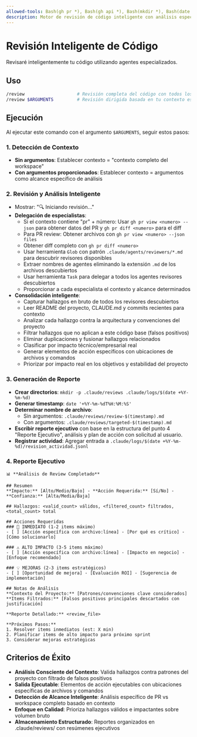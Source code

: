 ```yaml
---
allowed-tools: Bash(gh pr *), Bash(gh api *), Bash(mkdir *), Bash(date *), Bash(echo *), Bash(gh *), Bash(git *), Task, Edit, MultiEdit, Write
description: Motor de revisión de código inteligente con análisis especializado
---
```


# Revisión Inteligente de Código

Revisaré inteligentemente tu código utilizando agentes especializados.

## Uso

```bash
/review                    # Revisión completa del código con todos los revisores disponibles
/review $ARGUMENTS         # Revisión dirigida basada en tu contexto específico
```

## Ejecución

Al ejecutar este comando con el argumento `$ARGUMENTS`, seguir estos pasos:

### 1. Detección de Contexto

- **Sin argumentos**: Establecer contexto = "contexto completo del workspace"
- **Con argumentos proporcionados**: Establecer contexto = argumentos como alcance específico de análisis

### 2. Revisión y Análisis Inteligente

- Mostrar: "🔍 Iniciando revisión..."
- **Delegación de especialistas**:
  - Si el contexto contiene "pr" + número: Usar `gh pr view <numero> --json` para obtener datos del PR y `gh pr diff <numero>` para el diff
  - Para PR review: Obtener archivos con `gh pr view <numero> --json files`
  - Obtener diff completo con `gh pr diff <numero>`
  - Usar herramienta `Glob` con patrón `.claude/agents/reviewers/*.md` para descubrir revisores disponibles
  - Extraer nombres de agentes eliminando la extensión `.md` de los archivos descubiertos
  - Usar herramienta `Task` para delegar a todos los agentes revisores descubiertos
  - Proporcionar a cada especialista el contexto y alcance determinados
- **Consolidación inteligente**:
  - Capturar hallazgos en bruto de todos los revisores descubiertos
  - Leer README del proyecto, CLAUDE.md y commits recientes para contexto
  - Analizar cada hallazgo contra la arquitectura y convenciones del proyecto
  - Filtrar hallazgos que no aplican a este código base (falsos positivos)
  - Eliminar duplicaciones y fusionar hallazgos relacionados
  - Clasificar por impacto técnico/empresarial real
  - Generar elementos de acción específicos con ubicaciones de archivos y comandos
  - Priorizar por impacto real en los objetivos y estabilidad del proyecto

### 3. Generación de Reporte

- **Crear directorios**: `mkdir -p .claude/reviews .claude/logs/$(date +%Y-%m-%d)`
- **Generar timestamp**: `date '+%Y-%m-%dT%H:%M:%S'`
- **Determinar nombre de archivo**:
  - Sin argumentos: `.claude/reviews/review-$(timestamp).md`
  - Con argumentos: `.claude/reviews/targeted-$(timestamp).md`
- **Escribir reporte ejecutivo** con base en la estructura del punto 4 "Reporte Ejecutivo", análisis y plan de acción con solicitud al usuario.
- **Registrar actividad**: Agregar entrada a `.claude/logs/$(date +%Y-%m-%d)/revision_actividad.jsonl`

### 4. Reporte Ejecutivo

```
📊 **Análisis de Review Completado**

## Resumen
**Impacto:** [Alto/Medio/Bajo] - **Acción Requerida:** [Sí/No] - **Confianza:** [Alta/Media/Baja]

## Hallazgos: <valid_count> válidos, <filtered_count> filtrados, <total_count> total

## Acciones Requeridas
### 🚨 INMEDIATO (1-2 items máximo)
- [ ] [Acción específica con archivo:línea] - [Por qué es crítico] - [Cómo solucionarlo]

### ⚠️ ALTO IMPACTO (3-5 items máximo)
- [ ] [Acción específica con archivo:línea] - [Impacto en negocio] - [Enfoque recomendado]

### 💡 MEJORAS (2-3 items estratégicos)
- [ ] [Oportunidad de mejora] - [Evaluación ROI] - [Sugerencia de implementación]

## Notas de Análisis
**Contexto del Proyecto:** [Patrones/convenciones clave considerados]
**Items Filtrados:** [Falsos positivos principales descartados con justificación]

**Reporte Detallado:** <review_file>

**Próximos Pasos:**
1. Resolver items inmediatos (est: X min)
2. Planificar items de alto impacto para próximo sprint
3. Considerar mejoras estratégicas
```

## Criterios de Éxito

- **Análisis Consciente del Contexto**: Valida hallazgos contra patrones del proyecto con filtrado de falsos positivos
- **Salida Ejecutable**: Elementos de acción ejecutables con ubicaciones específicas de archivos y comandos
- **Detección de Alcance Inteligente**: Análisis específico de PR vs workspace completo basado en contexto
- **Enfoque en Calidad**: Prioriza hallazgos válidos e impactantes sobre volumen bruto
- **Almacenamiento Estructurado**: Reportes organizados en .claude/reviews/ con resúmenes ejecutivos
